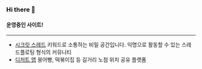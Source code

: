 ### Hi there 👋
<!--
**779003/779003** is a ✨ _special_ ✨ repository because its `README.md` (this file) appears on your GitHub profile.

Here are some ideas to get you started:

- 🔭 I’m currently working on ...
- 🌱 I’m currently learning ...
- 👯 I’m looking to collaborate on ...
- 🤔 I’m looking for help with ...
- 💬 Ask me about ...
- 📫 How to reach me: ...
- 😄 Pronouns: ...
- ⚡ Fun fact: ...
-->


#### 운영중인 사이트!
-----
* [시크릿 스레드](http://secret-thread.com) 키워드로 소통하는 비밀 공간입니다. 익명으로 활동할 수 있는 스레드플로팅 형식의 커뮤니티
* [디저트 맵](https://dessert-map.com)  붕어빵, 떡볶이집 등 길거리 노점 위치 공유 플랫폼
